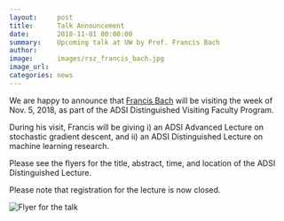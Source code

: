 ```yaml
---
layout:     post
title:      Talk Announcement 
date:       2018-11-01 00:00:00
summary:    Upcoming talk at UW by Prof. Francis Bach 
author:     
image:      images/rsz_francis_bach.jpg 
image_url:  
categories: news
---
```

We are happy to announce that [Francis Bach](https://www.di.ens.fr/~fbach/) will be visiting the week
of Nov. 5, 2018, as part of the ADSI Distinguished Visiting Faculty
Program. 

During his visit, Francis will be giving i) an ADSI Advanced Lecture
on stochastic gradient descent, and ii) an ADSI Distinguished Lecture on
machine learning research.

Please see the flyers for the title, abstract, time, and location of the ADSI Distinguished Lecture.

Please note that registration for the lecture is now closed. 

![Flyer for the talk](http://ads-institute.uw.edu/images/Bach-Flyer-1.png)
